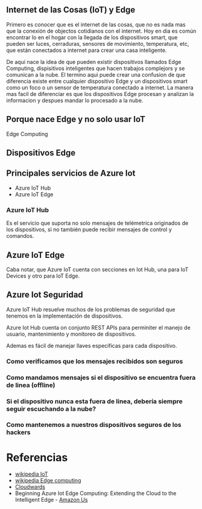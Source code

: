 
## Internet de las Cosas (IoT) y Edge

Primero es conocer que es el internet de las cosas, que no es nada mas que la conexión de objectos cotidianos con el internet. Hoy en dia es común encontrar lo en el hogar con la llegada de los dispositivos smart, que pueden ser luces, cerraduras, sensores de movimiento, temperatura, etc, que están conectados a internet para crear una casa inteligente.

De aquí nace la idea de que pueden existir dispositivos llamados Edge Computing, dispisitivos inteligentes que hacen trabajos complejors y se comunican a la nube. El termino aqui puede crear una confusion de que diferencia existe entre cualquier dispositivo Edge y un dispositivos smart como un foco o un sensor de temperatura conectado a internet. La manera mas facil de diferenciar es que los dispositivos Edge procesan y analizan la informacion y despues mandar lo procesado a la nube.


## Porque nace Edge y no solo usar IoT

Edge Computing

## Dispositivos Edge

## Principales servicios de Azure Iot

- Azure IoT Hub
- Azure IoT Edge

### Azure IoT Hub

Es el servicio que suporta no solo mensajes de telémetrica originados de los dispositivos, si no también puede recibir mensajes de control y comandos.

## Azure IoT Edge

Caba notar, que Azure IoT cuenta con secciones en Iot Hub, una para IoT Devices y otro para IoT Edge.

## Azure Iot Seguridad

Azure IoT Hub resuelve muchos de los problemas de seguridad que tenemos en la implementación de dispositivos.

Azure Iot Hub cuenta on conjunto REST APIs para perminiter el manejo de usuario, mantenimiento y monitoreo de dispositivos.

Ademas es fácil de manejar llaves especificas para cada dispositivo.

### Como verificamos que los mensajes recibidos son seguros

### Como mandamos mensajes si el dispositivo se encuentra fuera de linea (offline)

### Si el dispositivo nunca esta fuera de linea, debería siempre seguir escuchando a la nube?

### Como mantenemos a nuestros dispositivos seguros de los hackers

# Referencias 

- [wikipedia IoT](https://es.wikipedia.org/wiki/Internet_de_las_cosas)
- [wikipedia Edge computing](https://en.wikipedia.org/wiki/Edge_computing)
- [Cloudwards](https://www.cloudwards.net/what-is-edge-computing/)
- Beginning Azure Iot Edge Computing: Extending the Cloud to the Intelligent Edge - [Amazon Us](https://www.amazon.com/dp/B07R7T6M74/ref=cm_sw_r_tw_dp_U_x_yG8EEbTSJ0G7V)